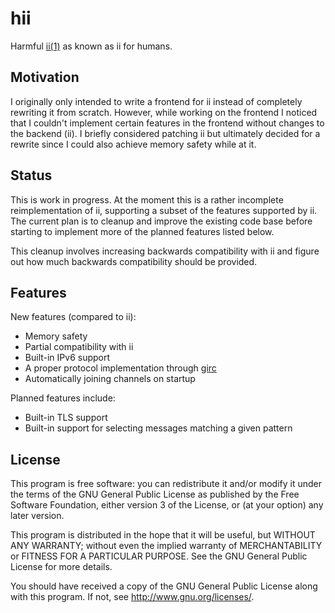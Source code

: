 # hii

Harmful [ii(1)][ii homepage] as known as ii for humans.

## Motivation

I originally only intended to write a frontend for ii instead of
completely rewriting it from scratch. However, while working on the
frontend I noticed that I couldn't implement certain features in the
frontend without changes to the backend (ii). I briefly considered
patching ii but ultimately decided for a rewrite since I could also
achieve memory safety while at it.

## Status

This is work in progress. At the moment this is a rather incomplete
reimplementation of ii, supporting a subset of the features supported by
ii. The current plan is to cleanup and improve the existing code base
before starting to implement more of the planned features listed below.

This cleanup involves increasing backwards compatibility with ii and
figure out how much backwards compatibility should be provided.

## Features

New features (compared to ii):

* Memory safety
* Partial compatibility with ii
* Built-in IPv6 support
* A proper protocol implementation through [girc][girc repo]
* Automatically joining channels on startup

Planned features include:

* Built-in TLS support
* Built-in support for selecting messages matching a given pattern

## License

This program is free software: you can redistribute it and/or modify it
under the terms of the GNU General Public License as published by the
Free Software Foundation, either version 3 of the License, or (at your
option) any later version.

This program is distributed in the hope that it will be useful, but
WITHOUT ANY WARRANTY; without even the implied warranty of
MERCHANTABILITY or FITNESS FOR A PARTICULAR PURPOSE. See the GNU General
Public License for more details.

You should have received a copy of the GNU General Public License along
with this program. If not, see <http://www.gnu.org/licenses/>.

[ii homepage]: https://tools.suckless.org/
[girc repo]: https://github.com/lrstanley/girc
